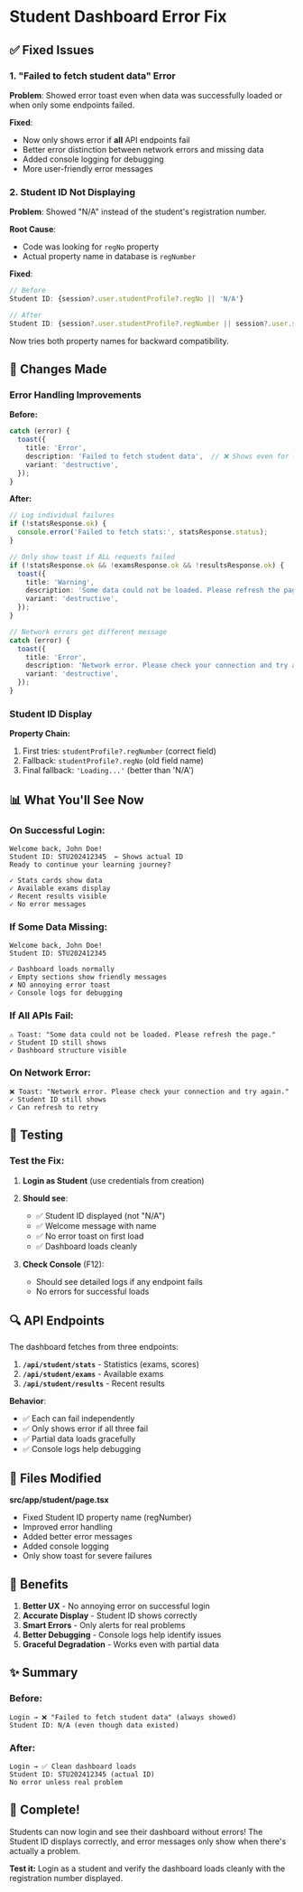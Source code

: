# Student Dashboard Error Fix

## ✅ Fixed Issues

### 1. **"Failed to fetch student data" Error**
**Problem**: Showed error toast even when data was successfully loaded or when only some endpoints failed.

**Fixed**: 
- Now only shows error if **all** API endpoints fail
- Better error distinction between network errors and missing data
- Added console logging for debugging
- More user-friendly error messages

### 2. **Student ID Not Displaying**
**Problem**: Showed "N/A" instead of the student's registration number.

**Root Cause**: 
- Code was looking for `regNo` property
- Actual property name in database is `regNumber`

**Fixed**:
```typescript
// Before
Student ID: {session?.user.studentProfile?.regNo || 'N/A'}

// After  
Student ID: {session?.user.studentProfile?.regNumber || session?.user.studentProfile?.regNo || 'Loading...'}
```

Now tries both property names for backward compatibility.

## 🔧 Changes Made

### Error Handling Improvements

**Before:**
```typescript
catch (error) {
  toast({
    title: 'Error',
    description: 'Failed to fetch student data',  // ❌ Shows even for empty data
    variant: 'destructive',
  });
}
```

**After:**
```typescript
// Log individual failures
if (!statsResponse.ok) {
  console.error('Failed to fetch stats:', statsResponse.status);
}

// Only show toast if ALL requests failed
if (!statsResponse.ok && !examsResponse.ok && !resultsResponse.ok) {
  toast({
    title: 'Warning',
    description: 'Some data could not be loaded. Please refresh the page.',
    variant: 'destructive',
  });
}

// Network errors get different message
catch (error) {
  toast({
    title: 'Error',
    description: 'Network error. Please check your connection and try again.',
    variant: 'destructive',
  });
}
```

### Student ID Display

**Property Chain:**
1. First tries: `studentProfile?.regNumber` (correct field)
2. Fallback: `studentProfile?.regNo` (old field name)
3. Final fallback: `'Loading...'` (better than 'N/A')

## 📊 What You'll See Now

### On Successful Login:
```
Welcome back, John Doe!
Student ID: STU202412345  ← Shows actual ID
Ready to continue your learning journey?

✓ Stats cards show data
✓ Available exams display
✓ Recent results visible
✓ No error messages
```

### If Some Data Missing:
```
Welcome back, John Doe!
Student ID: STU202412345

✓ Dashboard loads normally
✓ Empty sections show friendly messages
✗ NO annoying error toast
✓ Console logs for debugging
```

### If All APIs Fail:
```
⚠️ Toast: "Some data could not be loaded. Please refresh the page."
✓ Student ID still shows
✓ Dashboard structure visible
```

### On Network Error:
```
❌ Toast: "Network error. Please check your connection and try again."
✓ Student ID still shows
✓ Can refresh to retry
```

## 🧪 Testing

### Test the Fix:

1. **Login as Student** (use credentials from creation)
2. **Should see**:
   - ✅ Student ID displayed (not "N/A")
   - ✅ Welcome message with name
   - ✅ No error toast on first load
   - ✅ Dashboard loads cleanly

3. **Check Console** (F12):
   - Should see detailed logs if any endpoint fails
   - No errors for successful loads

## 🔍 API Endpoints

The dashboard fetches from three endpoints:

1. **`/api/student/stats`** - Statistics (exams, scores)
2. **`/api/student/exams`** - Available exams  
3. **`/api/student/results`** - Recent results

**Behavior**:
- ✅ Each can fail independently
- ✅ Only shows error if all three fail
- ✅ Partial data loads gracefully
- ✅ Console logs help debugging

## 📝 Files Modified

**src/app/student/page.tsx**
- Fixed Student ID property name (regNumber)
- Improved error handling
- Added better error messages
- Added console logging
- Only show toast for severe failures

## 🎯 Benefits

1. **Better UX** - No annoying error on successful login
2. **Accurate Display** - Student ID shows correctly
3. **Smart Errors** - Only alerts for real problems
4. **Better Debugging** - Console logs help identify issues
5. **Graceful Degradation** - Works even with partial data

## ✨ Summary

### Before:
```
Login → ❌ "Failed to fetch student data" (always showed)
Student ID: N/A (even though data existed)
```

### After:
```
Login → ✅ Clean dashboard loads
Student ID: STU202412345 (actual ID)
No error unless real problem
```

## 🚀 Complete!

Students can now login and see their dashboard without errors! The Student ID displays correctly, and error messages only show when there's actually a problem.

**Test it:** Login as a student and verify the dashboard loads cleanly with the registration number displayed.

